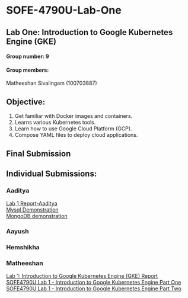 # SOFE-4790U-Lab-One
## Lab One: Introduction to Google Kubernetes Engine (GKE)<br>
#### Group number: 9
#### Group members: 
Matheeshan Sivalingam (100703887)<br>



## Objective:
1. Get familiar with Docker images and containers.
2. Learns various Kubernetes tools.
3. Learn how to use Google Cloud Platform (GCP).
4. Compose YAML files to deploy cloud applications. 
## Final Submission

## Individual Submissions:

### Aaditya
[Lab 1 Report-Aaditya](https://github.com/matheeshan-sivalingam/SOFE-4790U-Lab-One/blob/main/Aaditya/Lab%201%20Report-Aaditya.pdf)<br>
[Mysql Demonstration](https://www.youtube.com/watch?v=-KuWT8PKYDc)<br>
[MongoDB demonstration](https://www.youtube.com/watch?v=W8QEgeNPCX0)

### Aayush
### Hemshikha 
### Matheeshan 
[Lab 1: Introduction to Google Kubernetes Engine (GKE) Report](https://github.com/matheeshan-sivalingam/SOFE-4790U-Lab-One/blob/main/Matheeshan/100703887_Lab%201_%20Introduction%20to%20Google%20Kubernetes%20Engine.pdf)<br>
[SOFE4790U Lab 1 - Introduction to Google Kubernetes Engine Part One](https://youtu.be/mN5rZ46wJqc)<br>
[SOFE4790U Lab 1 - Introduction to Google Kubernetes Engine Part Two](https://youtu.be/4I-HQrPmlBc)




